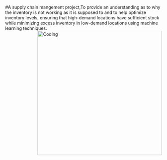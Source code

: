 #A supply chain mangement project,To provide an understanding as to why the inventory is not working as it is supposed to and to help optimize inventory levels, ensuring that high-demand locations have sufficient stock while minimizing excess inventory in low-demand locations using machine learning techniques.
<img align="right" alt="Coding" width="400" src="[https://miro.medium.com/v2/resize:fit:2800/0*hpyUPaBF9V3Mb5T6.gif](https://i.makeagif.com/media/9-02-2015/tU5-Xh.gif)">

